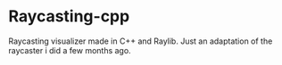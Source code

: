 # Raycasting-cpp
Raycasting visualizer made in C++ and Raylib. Just an adaptation of the raycaster i did a few months ago.
